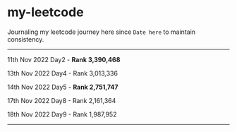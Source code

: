 # my-leetcode

Journaling my leetcode journey here since `Date here` to maintain consistency.


---
11th Nov 2022 Day2 - **Rank 3,390,468**

13th Nov 2022 Day4 - Rank 3,013,336

14th Nov 2022 Day5 - **Rank 2,751,747**

17th Nov 2022 Day8 - Rank 2,161,364

18th Nov 2022 Day9 - Rank 1,987,952


---
